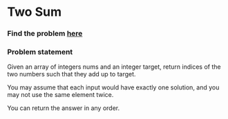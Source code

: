 # Two Sum

### Find the problem [here](https://leetcode.com/problems/two-sum/) 

### Problem statement
Given an array of integers nums and an integer target, return indices of the two numbers such that they add up to target.

You may assume that each input would have exactly one solution, and you may not use the same element twice.

You can return the answer in any order.
